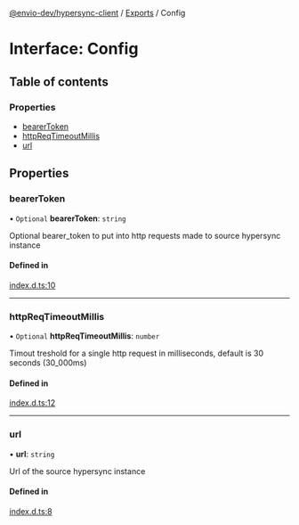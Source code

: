 [@envio-dev/hypersync-client](../README.md) / [Exports](../modules.md) / Config

# Interface: Config

## Table of contents

### Properties

- [bearerToken](Config.md#bearertoken)
- [httpReqTimeoutMillis](Config.md#httpreqtimeoutmillis)
- [url](Config.md#url)

## Properties

### bearerToken

• `Optional` **bearerToken**: `string`

Optional bearer_token to put into http requests made to source hypersync instance

#### Defined in

[index.d.ts:10](https://github.com/Float-Capital/hypersync-client-node/blob/8a88f3d/index.d.ts#L10)

___

### httpReqTimeoutMillis

• `Optional` **httpReqTimeoutMillis**: `number`

Timout treshold for a single http request in milliseconds, default is 30 seconds (30_000ms)

#### Defined in

[index.d.ts:12](https://github.com/Float-Capital/hypersync-client-node/blob/8a88f3d/index.d.ts#L12)

___

### url

• **url**: `string`

Url of the source hypersync instance

#### Defined in

[index.d.ts:8](https://github.com/Float-Capital/hypersync-client-node/blob/8a88f3d/index.d.ts#L8)
